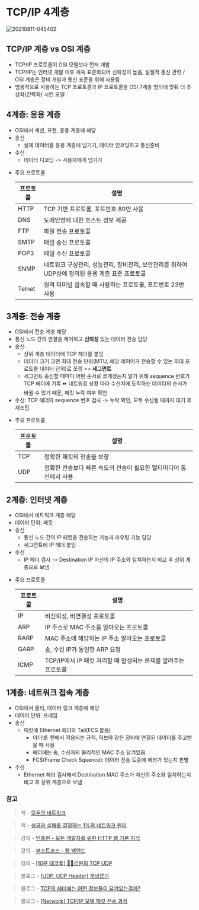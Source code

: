 # TCP/IP 4계층

![20210811-045402](https://user-images.githubusercontent.com/58318786/128926308-8fdb0c09-c387-49af-8063-ea07cbbda78c.jpg)

## TCP/IP 계층 vs OSI 계층
* TCP/IP 프로토콜이 OSI 모델보다 먼저 개발
* TCP/IP는 인터넷 개발 이후 계속 표준화되어 신뢰성이 높음, 실질적 통신 관련 / OSI 계층은 장비 개발과 통신 표준을 위해 사용됨
* 범용적으로 사용하는 TCP 프로토콜과 IP 프로토콜을 OSI 7계층 형식에 맞춰 더 추상화(간략화) 시킨 모델

## 4계층: 응용 계층
* OSI에서 세션, 표현, 응용 계층에 해당
* 송신
    * 실제 데이터를 응용 계층에 넘기기, 데이터 인코딩하고 통신준비
* 수신
    * 데이터 디코딩 -> 사용자에게 넘기기
- 주요 프로토콜

    |프로토콜|설명|
    |-|-|
    |HTTP|TCP 기반 프로토콜, 포트번호 80번 사용|
    |DNS|도메인명에 대한 호스트 정보 제공
    |FTP|파일 전송 프로토콜
    |SMTP|메일 송신 프로토콜
    |POP3|메일 수신 프로토콜
    |SNMP|네트워크 구성관리, 성능관리, 장비관리, 보안관리를 위하여 UDP상에 정의된 응용 계층 표준 프로토콜
    |Telnet|원격 터미널 접속할 때 사용하는 프로토콜, 포트번호 23번 사용

## 3계층: 전송 계층
* OSI에서 전송 계층 해당
* 통신 노드 간의 연결을 제어하고 **신뢰성** 있는 데이터 전송 담당
* 송신
    * 상위 계층 데이터에 TCP 헤더를 붙임
    * 데이터 크기 크면 최대 전송 단위(MTU, 해당 레이어가 전송할 수 있는 최대 프로토콜 데이터 단위)로 쪼갬 => **세그먼트**
    * 세그먼트 송신할 때마다 어떤 순서로 쪼개졌는지 알기 위해 sequence 번호가 TCP 헤더에 기록 ⏩ 네트워킹 상황 따라 수신지에 도착하는 데이터의 순서가 바뀔 수 있기 때문, 패킷 누락 여부 확인
* 수신: TCP 헤더의 sequence 번호 검사 -> 누락 확인, 모두 수신될 때까지 대기 후 재조립
- 주요 프로토콜

    |프로토콜|설명|
    |-|-|
    |TCP|정확한 패킷의 전송을 보장
    |UDP|정확한 전송보다 빠른 속도의 전송이 필요한 멀티미디어 통신에서 사용

## 2계층: 인터넷 계층
* OSI에서 네트워크 계층 해당
* 데이터 단위: 패킷
* 송신
    * 통신 노드 간의 IP 패킷을 전송하는 기능과 라우팅 기능 담당
    * 세그먼트에 IP 헤더 붙임
* 수신
    * IP 헤더 검사 -> Destination IP 자신의 IP 주소와 일치하는지 비교 후 상위 계층으로 보냄
- 주요 프로토콜

    |프로토콜|설명|
    |-|-|
    |IP|비신뢰성, 비연결성 프로토콜
    |ARP| IP 주소로 MAC 주소를 알아오는 프로토콜
    |RARP|MAC 주소에 해당하는 IP 주소 알아오는 프로토콜
    |GARP|송, 수신 IP가 동일한 ARP 요청
    |ICMP|TCP/IP에서 IP 패킷 처리할 때 발생되는 문제를 알려주는 프로토콜

## 1계층: 네트워크 접속 계층
* OSI에서 물리, 데이터 링크 계층에 해당
* 데이터 단위: 프레임
* 송신
    * 패킷에 Ethernet 헤더와 Tail(FCS 붙음)
        * 이더넷: 랜에서 적용되는 규칙, 허브와 같은 장비에 연결된 데이터를 주고받을 때 사용
        * 헤더에는 송, 수신자의 물리적인 MAC 주소 담겨있음
        * FCS(Frame Check Squence): 데이터 전송 도중에 에러가 있는지 판별
* 수신
    * Ethernet 헤더 검사해서 Destination MAC 주소가 자신의 주소와 일치하는지 비교 후 상위 계층으로 보냄

### 참고
> 책 - [모두의 네트워크](http://www.yes24.com/Product/Goods/61794014)

> 책 - [성공과 실패를 결정하는 1%의 네트워크 원리](http://www.yes24.com/Product/Goods/90640081)

> 강의 - [인프런 - 모든 개발자를 위한 HTTP 웹 기본 지식
](https://www.inflearn.com/course/http-%EC%9B%B9-%EB%84%A4%ED%8A%B8%EC%9B%8C%ED%81%AC)

> 강의 - [부스트코스 - 웹 백엔드](https://www.boostcourse.org/web326/lecture/58942/?isDesc=false)

> 강의 - [[10분 테코톡] 👨‍🏫르윈의 TCP UDP](https://www.youtube.com/watch?v=ikDVGYp5dhg)

> 블로그 - [[UDP, UDP Header] 개념잡기](https://rednooby.tistory.com/17)

> 블로그 - [TCP의 헤더에는 어떤 정보들이 담겨있는걸까?](https://evan-moon.github.io/2019/11/10/header-of-tcp/)

> 블로그 - [[Network] TCP/IP 모델 패킷 전송 과정](https://icarus8050.tistory.com/103)